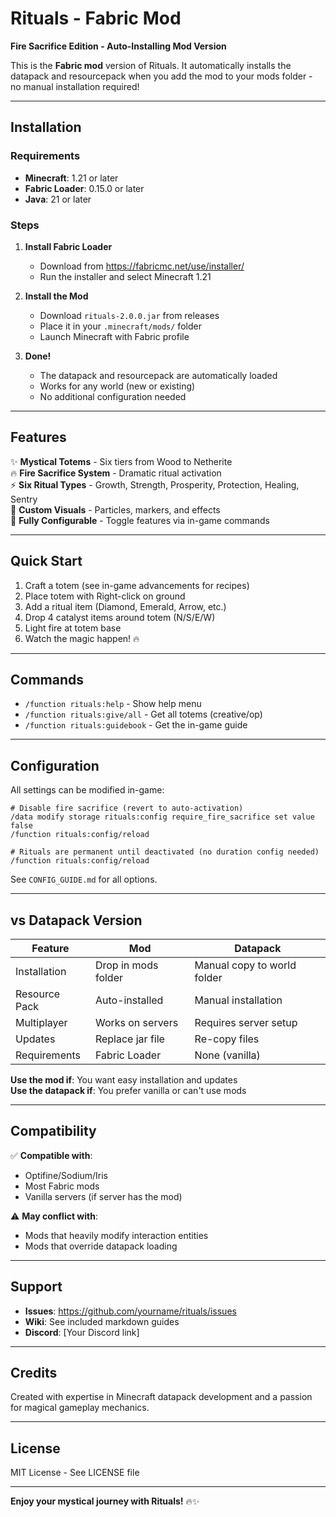 # Rituals - Fabric Mod

**Fire Sacrifice Edition - Auto-Installing Mod Version**

This is the **Fabric mod** version of Rituals. It automatically installs the datapack and resourcepack when you add the mod to your mods folder - no manual installation required!

---

## Installation

### Requirements
- **Minecraft**: 1.21 or later
- **Fabric Loader**: 0.15.0 or later
- **Java**: 21 or later

### Steps

1. **Install Fabric Loader**
   - Download from https://fabricmc.net/use/installer/
   - Run the installer and select Minecraft 1.21

2. **Install the Mod**
   - Download `rituals-2.0.0.jar` from releases
   - Place it in your `.minecraft/mods/` folder
   - Launch Minecraft with Fabric profile

3. **Done!**
   - The datapack and resourcepack are automatically loaded
   - Works for any world (new or existing)
   - No additional configuration needed

---

## Features

✨ **Mystical Totems** - Six tiers from Wood to Netherite  
🔥 **Fire Sacrifice System** - Dramatic ritual activation  
⚡ **Six Ritual Types** - Growth, Strength, Prosperity, Protection, Healing, Sentry  
🎨 **Custom Visuals** - Particles, markers, and effects  
🔧 **Fully Configurable** - Toggle features via in-game commands  

---

## Quick Start

1. Craft a totem (see in-game advancements for recipes)
2. Place totem with Right-click on ground
3. Add a ritual item (Diamond, Emerald, Arrow, etc.)
4. Drop 4 catalyst items around totem (N/S/E/W)
5. Light fire at totem base
6. Watch the magic happen! 🔥

---

## Commands

- `/function rituals:help` - Show help menu
- `/function rituals:give/all` - Get all totems (creative/op)
- `/function rituals:guidebook` - Get the in-game guide

---

## Configuration

All settings can be modified in-game:

```mcfunction
# Disable fire sacrifice (revert to auto-activation)
/data modify storage rituals:config require_fire_sacrifice set value false
/function rituals:config/reload

# Rituals are permanent until deactivated (no duration config needed)
/function rituals:config/reload
```

See `CONFIG_GUIDE.md` for all options.

---

## vs Datapack Version

| Feature | Mod | Datapack |
|---------|-----|----------|
| Installation | Drop in mods folder | Manual copy to world folder |
| Resource Pack | Auto-installed | Manual installation |
| Multiplayer | Works on servers | Requires server setup |
| Updates | Replace jar file | Re-copy files |
| Requirements | Fabric Loader | None (vanilla) |

**Use the mod if**: You want easy installation and updates  
**Use the datapack if**: You prefer vanilla or can't use mods

---

## Compatibility

✅ **Compatible with**:
- Optifine/Sodium/Iris
- Most Fabric mods
- Vanilla servers (if server has the mod)

⚠️ **May conflict with**:
- Mods that heavily modify interaction entities
- Mods that override datapack loading

---

## Support

- **Issues**: https://github.com/yourname/rituals/issues
- **Wiki**: See included markdown guides
- **Discord**: [Your Discord link]

---

## Credits

Created with expertise in Minecraft datapack development and a passion for magical gameplay mechanics.

---

## License

MIT License - See LICENSE file

---

**Enjoy your mystical journey with Rituals!** 🔥✨


